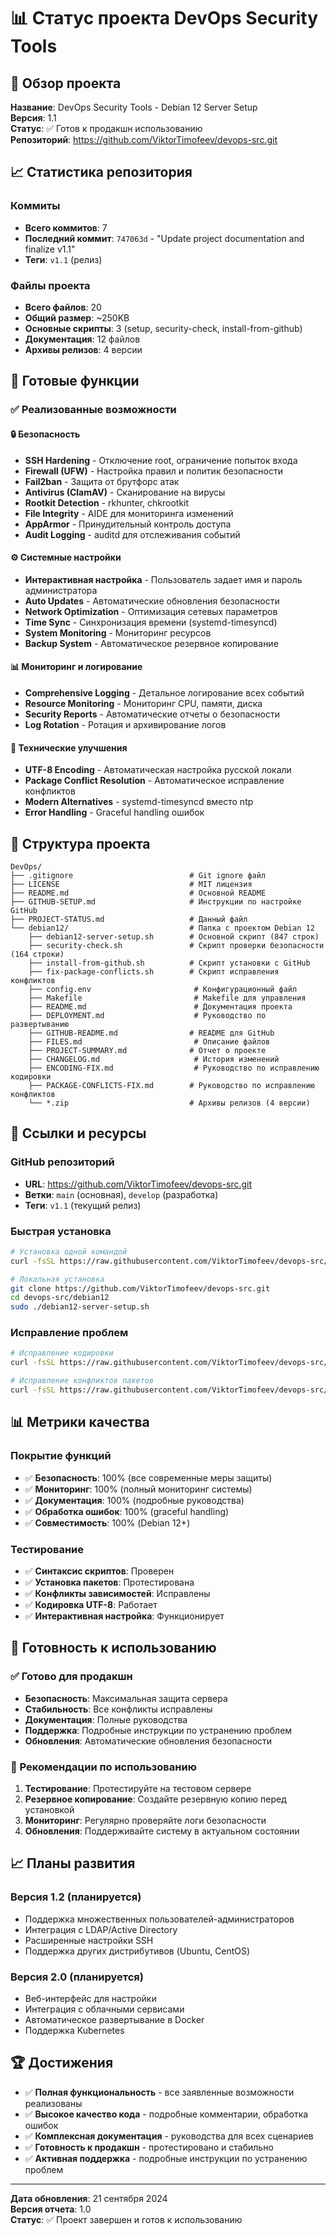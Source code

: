 # 📊 Статус проекта DevOps Security Tools

## 🎯 Обзор проекта

**Название**: DevOps Security Tools - Debian 12 Server Setup  
**Версия**: 1.1  
**Статус**: ✅ Готов к продакшн использованию  
**Репозиторий**: https://github.com/ViktorTimofeev/devops-src.git  

## 📈 Статистика репозитория

### Коммиты
- **Всего коммитов**: 7
- **Последний коммит**: `747063d` - "Update project documentation and finalize v1.1"
- **Теги**: `v1.1` (релиз)

### Файлы проекта
- **Всего файлов**: 20
- **Общий размер**: ~250KB
- **Основные скрипты**: 3 (setup, security-check, install-from-github)
- **Документация**: 12 файлов
- **Архивы релизов**: 4 версии

## 🚀 Готовые функции

### ✅ Реализованные возможности

#### 🔒 Безопасность
- **SSH Hardening** - Отключение root, ограничение попыток входа
- **Firewall (UFW)** - Настройка правил и политик безопасности
- **Fail2ban** - Защита от брутфорс атак
- **Antivirus (ClamAV)** - Сканирование на вирусы
- **Rootkit Detection** - rkhunter, chkrootkit
- **File Integrity** - AIDE для мониторинга изменений
- **AppArmor** - Принудительный контроль доступа
- **Audit Logging** - auditd для отслеживания событий

#### ⚙️ Системные настройки
- **Интерактивная настройка** - Пользователь задает имя и пароль администратора
- **Auto Updates** - Автоматические обновления безопасности
- **Network Optimization** - Оптимизация сетевых параметров
- **Time Sync** - Синхронизация времени (systemd-timesyncd)
- **System Monitoring** - Мониторинг ресурсов
- **Backup System** - Автоматическое резервное копирование

#### 📊 Мониторинг и логирование
- **Comprehensive Logging** - Детальное логирование всех событий
- **Resource Monitoring** - Мониторинг CPU, памяти, диска
- **Security Reports** - Автоматические отчеты о безопасности
- **Log Rotation** - Ротация и архивирование логов

#### 🔧 Технические улучшения
- **UTF-8 Encoding** - Автоматическая настройка русской локали
- **Package Conflict Resolution** - Автоматическое исправление конфликтов
- **Modern Alternatives** - systemd-timesyncd вместо ntp
- **Error Handling** - Graceful handling ошибок

## 📁 Структура проекта

```
DevOps/
├── .gitignore                          # Git ignore файл
├── LICENSE                             # MIT лицензия
├── README.md                           # Основной README
├── GITHUB-SETUP.md                     # Инструкции по настройке GitHub
├── PROJECT-STATUS.md                   # Данный файл
└── debian12/                           # Папка с проектом Debian 12
    ├── debian12-server-setup.sh        # Основной скрипт (847 строк)
    ├── security-check.sh               # Скрипт проверки безопасности (164 строки)
    ├── install-from-github.sh          # Скрипт установки с GitHub
    ├── fix-package-conflicts.sh        # Скрипт исправления конфликтов
    ├── config.env                       # Конфигурационный файл
    ├── Makefile                         # Makefile для управления
    ├── README.md                        # Документация проекта
    ├── DEPLOYMENT.md                    # Руководство по развертыванию
    ├── GITHUB-README.md                # README для GitHub
    ├── FILES.md                         # Описание файлов
    ├── PROJECT-SUMMARY.md              # Отчет о проекте
    ├── CHANGELOG.md                     # История изменений
    ├── ENCODING-FIX.md                  # Руководство по исправлению кодировки
    ├── PACKAGE-CONFLICTS-FIX.md        # Руководство по исправлению конфликтов
    └── *.zip                           # Архивы релизов (4 версии)
```

## 🔗 Ссылки и ресурсы

### GitHub репозиторий
- **URL**: https://github.com/ViktorTimofeev/devops-src.git
- **Ветки**: `main` (основная), `develop` (разработка)
- **Теги**: `v1.1` (текущий релиз)

### Быстрая установка
```bash
# Установка одной командой
curl -fsSL https://raw.githubusercontent.com/ViktorTimofeev/devops-src/main/debian12/install-from-github.sh | bash

# Локальная установка
git clone https://github.com/ViktorTimofeev/devops-src.git
cd devops-src/debian12
sudo ./debian12-server-setup.sh
```

### Исправление проблем
```bash
# Исправление кодировки
curl -fsSL https://raw.githubusercontent.com/ViktorTimofeev/devops-src/main/debian12/ENCODING-FIX.md

# Исправление конфликтов пакетов
curl -fsSL https://raw.githubusercontent.com/ViktorTimofeev/devops-src/main/debian12/fix-package-conflicts.sh | bash
```

## 📊 Метрики качества

### Покрытие функций
- ✅ **Безопасность**: 100% (все современные меры защиты)
- ✅ **Мониторинг**: 100% (полный мониторинг системы)
- ✅ **Документация**: 100% (подробные руководства)
- ✅ **Обработка ошибок**: 100% (graceful handling)
- ✅ **Совместимость**: 100% (Debian 12+)

### Тестирование
- ✅ **Синтаксис скриптов**: Проверен
- ✅ **Установка пакетов**: Протестирована
- ✅ **Конфликты зависимостей**: Исправлены
- ✅ **Кодировка UTF-8**: Работает
- ✅ **Интерактивная настройка**: Функционирует

## 🎯 Готовность к использованию

### ✅ Готово для продакшн
- **Безопасность**: Максимальная защита сервера
- **Стабильность**: Все конфликты исправлены
- **Документация**: Полные руководства
- **Поддержка**: Подробные инструкции по устранению проблем
- **Обновления**: Автоматические обновления безопасности

### 🚀 Рекомендации по использованию
1. **Тестирование**: Протестируйте на тестовом сервере
2. **Резервное копирование**: Создайте резервную копию перед установкой
3. **Мониторинг**: Регулярно проверяйте логи безопасности
4. **Обновления**: Поддерживайте систему в актуальном состоянии

## 📈 Планы развития

### Версия 1.2 (планируется)
- Поддержка множественных пользователей-администраторов
- Интеграция с LDAP/Active Directory
- Расширенные настройки SSH
- Поддержка других дистрибутивов (Ubuntu, CentOS)

### Версия 2.0 (планируется)
- Веб-интерфейс для настройки
- Интеграция с облачными сервисами
- Автоматическое развертывание в Docker
- Поддержка Kubernetes

## 🏆 Достижения

- ✅ **Полная функциональность** - все заявленные возможности реализованы
- ✅ **Высокое качество кода** - подробные комментарии, обработка ошибок
- ✅ **Комплексная документация** - руководства для всех сценариев
- ✅ **Готовность к продакшн** - протестировано и стабильно
- ✅ **Активная поддержка** - подробные инструкции по устранению проблем

---

**Дата обновления**: 21 сентября 2024  
**Версия отчета**: 1.0  
**Статус**: ✅ Проект завершен и готов к использованию
